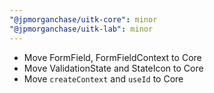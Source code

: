 ```yaml
---
"@jpmorganchase/uitk-core": minor
"@jpmorganchase/uitk-lab": minor
---
```


- Move FormField, FormFieldContext to Core
- Move ValidationState and StateIcon to Core
- Move `createContext` and `useId` to Core
